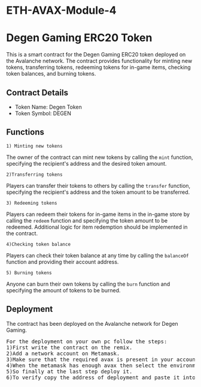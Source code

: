 # ETH-AVAX-Module-4

# Degen Gaming ERC20 Token

This is a smart contract for the Degen Gaming ERC20 token deployed on the Avalanche network. The contract provides functionality for minting new tokens, transferring tokens, redeeming tokens for in-game items, checking token balances, and burning tokens.

## Contract Details

- Token Name: Degen Token
- Token Symbol: DEGEN

## Functions

`1) Minting new tokens`

The owner of the contract can mint new tokens by calling the `mint` function, specifying the recipient's address and the desired token amount.

 `2)Transferring tokens`

Players can transfer their tokens to others by calling the `transfer` function, specifying the recipient's address and the token amount to be transferred.

`3) Redeeming tokens`

Players can redeem their tokens for in-game items in the in-game store by calling the `redeem` function and specifying the token amount to be redeemed. Additional logic for item redemption should be implemented in the contract.

`4)Checking token balance`

Players can check their token balance at any time by calling the `balanceOf` function and providing their account address.

`5) Burning tokens`

Anyone can burn their own tokens by calling the `burn` function and specifying the amount of tokens to be burned.

## Deployment

The contract has been deployed on the Avalanche network for Degen Gaming.
<pre>
For the deployment on your own pc follow the steps: 
1)First write the contract on the remix.
2)Add a network account on Metamask.
3)Make sure that the required avax is present in your account.
4)When the metamask has enough avax then select the environment as "Injected Provider" in remix.
5)So finally at the last step deploy it.
6)To verify copy the address of deployment and paste it into "Snowtrace Fauji Testnet".
</pre>
